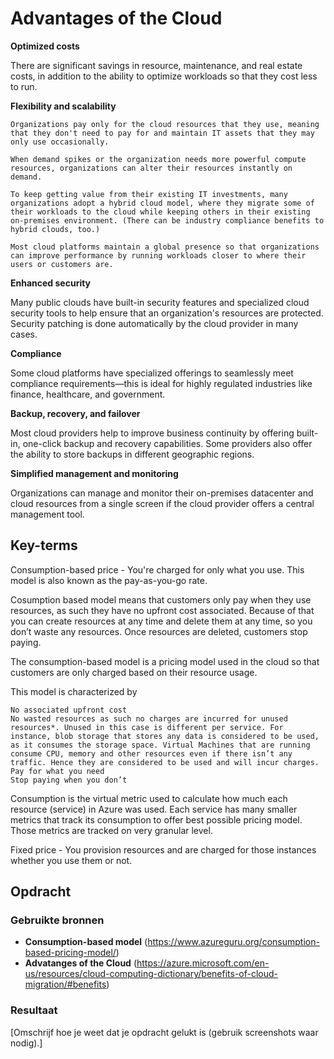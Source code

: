 # Advantages of the Cloud

__Optimized costs__

There are significant savings in resource, maintenance, and real estate costs, in addition to the ability to optimize workloads so that they cost less to run.

__Flexibility and scalability__

    Organizations pay only for the cloud resources that they use, meaning that they don't need to pay for and maintain IT assets that they may only use occasionally.

    When demand spikes or the organization needs more powerful compute resources, organizations can alter their resources instantly on demand.

    To keep getting value from their existing IT investments, many organizations adopt a hybrid cloud model, where they migrate some of their workloads to the cloud while keeping others in their existing on-premises environment. (There can be industry compliance benefits to hybrid clouds, too.)

    Most cloud platforms maintain a global presence so that organizations can improve performance by running workloads closer to where their users or customers are.

__Enhanced security__

Many public clouds have built-in security features and specialized cloud security tools to help ensure that an organization's resources are protected. Security patching is done automatically by the cloud provider in many cases.

__Compliance__

Some cloud platforms have specialized offerings to seamlessly meet compliance requirements—this is ideal for highly regulated industries like finance, healthcare, and government.

__Backup, recovery, and failover__

Most cloud providers help to improve business continuity by offering built-in, one-click backup and recovery capabilities. Some providers also offer the ability to store backups in different geographic regions.

__Simplified management and monitoring__

Organizations can manage and monitor their on-premises datacenter and cloud resources from a single screen if the cloud provider offers a central management tool.



## Key-terms

Consumption-based price - You're charged for only what you use. This model is also known as the pay-as-you-go rate.

Cosumption based model means that customers only pay when they use resources, as such they have no upfront cost associated. Because of that you can create resources at any time and delete them at any time, so you don’t waste any resources. Once resources are deleted, customers stop paying.

The consumption-based model is a pricing model used in the cloud so that customers are only charged based on their resource usage.

This model is characterized by

    No associated upfront cost
    No wasted resources as such no charges are incurred for unused resources*. Unused in this case is different per service. For instance, blob storage that stores any data is considered to be used, as it consumes the storage space. Virtual Machines that are running consume CPU, memory and other resources even if there isn’t any traffic. Hence they are considered to be used and will incur charges.
    Pay for what you need
    Stop paying when you don’t

Consumption is the virtual metric used to calculate how much each resource (service) in Azure was used. Each service has many smaller metrics that track its consumption to offer best possible pricing model. Those metrics are tracked on very granular level.

Fixed price - You provision resources and are charged for those instances whether you use them or not.


## Opdracht

### Gebruikte bronnen

* __Consumption-based model__ (https://www.azureguru.org/consumption-based-pricing-model/)
* __Advatanges of the Cloud__ (https://azure.microsoft.com/en-us/resources/cloud-computing-dictionary/benefits-of-cloud-migration/#benefits)

### Resultaat
[Omschrijf hoe je weet dat je opdracht gelukt is (gebruik screenshots waar nodig).]
